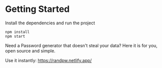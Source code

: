 # Getting Started
Install the dependencies and run the project
```
npm install
npm start
```

Need a Password generator that doesn't steal your data? Here it is for you, open source and simple.

Use it instantly: https://randpw.netlify.app/
